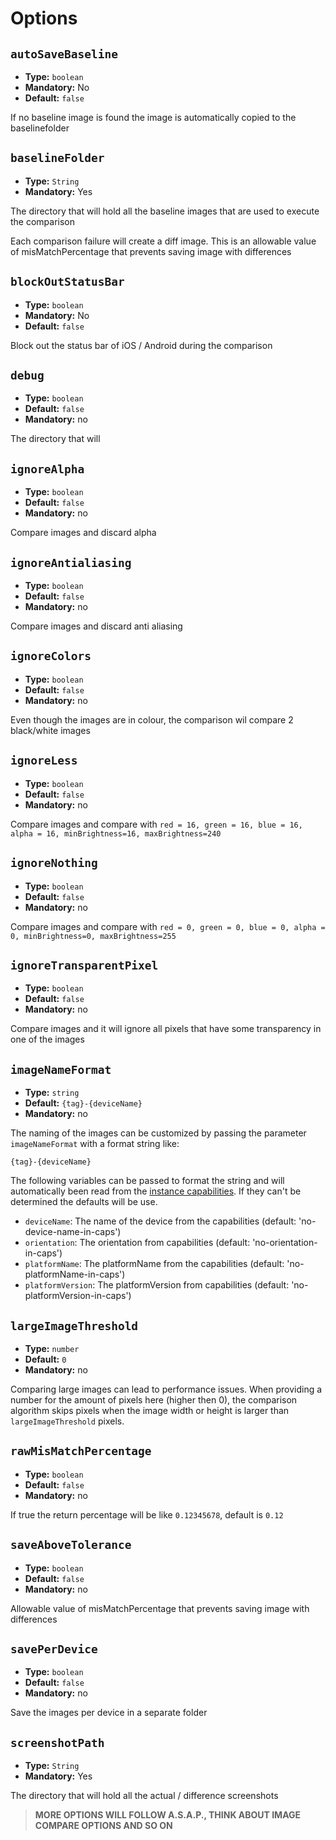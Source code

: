 # Options

## `autoSaveBaseline`
- **Type:** `boolean`
- **Mandatory:** No
- **Default:** `false`

If no baseline image is found the image is automatically copied to the baselinefolder

## `baselineFolder`
- **Type:** `String`
- **Mandatory:** Yes

The directory that will hold all the baseline images that are used to execute the comparison

Each comparison failure will create a diff image. This is an allowable value of misMatchPercentage that prevents saving image with differences

## `blockOutStatusBar`
- **Type:** `boolean`
- **Mandatory:** No
- **Default:** `false`

Block out the status bar of iOS / Android during the comparison

## `debug`
- **Type:** `boolean`
- **Default:** `false`
- **Mandatory:** no

The directory that will

## `ignoreAlpha`
- **Type:** `boolean`
- **Default:** `false`
- **Mandatory:** no

Compare images and discard alpha

## `ignoreAntialiasing`
- **Type:** `boolean`
- **Default:** `false`
- **Mandatory:** no

Compare images and discard anti aliasing

## `ignoreColors`
- **Type:** `boolean`
- **Default:** `false`
- **Mandatory:** no

Even though the images are in colour, the comparison wil compare 2 black/white images

## `ignoreLess`
- **Type:** `boolean`
- **Default:** `false`
- **Mandatory:** no

Compare images and compare with `red = 16, green = 16, blue = 16, alpha = 16, minBrightness=16, maxBrightness=240`

## `ignoreNothing`
- **Type:** `boolean`
- **Default:** `false`
- **Mandatory:** no

Compare images and compare with `red = 0, green = 0, blue = 0, alpha = 0, minBrightness=0, maxBrightness=255`

## `ignoreTransparentPixel`
- **Type:** `boolean`
- **Default:** `false`
- **Mandatory:** no

Compare images and it will ignore all pixels that have some transparency in one of the images

## `imageNameFormat`
- **Type:** `string`
- **Default:** `{tag}-{deviceName}`
- **Mandatory:** no

The naming of the images can be customized by passing the parameter `imageNameFormat` with a format string like:

```
{tag}-{deviceName}
```

The following variables can be passed to format the string and will automatically been read from the [instance capabilities](http://webdriver.io/guide/testrunner/browserobject.html#Get-desired-capabilities).
If they can't be determined the defaults will be use.

* `deviceName`: The name of the device from the capabilities (default: 'no-device-name-in-caps')
* `orientation`: The orientation from capabilities (default: 'no-orientation-in-caps')
* `platformName`: The platformName from the capabilities (default: 'no-platformName-in-caps')
* `platformVersion`: The platformVersion from capabilities (default: 'no-platformVersion-in-caps')

## `largeImageThreshold`
- **Type:** `number`
- **Default:** `0`
- **Mandatory:** no

Comparing large images can lead to performance issues.
When providing a number for the amount of pixels here (higher then 0), the comparison algorithm skips pixels when the image width or height is larger than `largeImageThreshold` pixels.

## `rawMisMatchPercentage`
- **Type:** `boolean`
- **Default:** `false`
- **Mandatory:** no

If true the return percentage will be like `0.12345678`, default is `0.12`

## `saveAboveTolerance`
- **Type:** `boolean`
- **Default:** `false`
- **Mandatory:** no

Allowable value of misMatchPercentage that prevents saving image with differences

## `savePerDevice`
- **Type:** `boolean`
- **Default:** `false`
- **Mandatory:** no

Save the images per device in a separate folder

## `screenshotPath`
- **Type:** `String`
- **Mandatory:** Yes

The directory that will hold all the actual / difference screenshots

> **MORE OPTIONS WILL FOLLOW A.S.A.P., THINK ABOUT IMAGE COMPARE OPTIONS AND SO ON**
